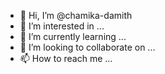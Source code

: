 - 👋 Hi, I’m @chamika-damith
- 👀 I’m interested in ...
- 🌱 I’m currently learning ...
- 💞️ I’m looking to collaborate on ...
- 📫 How to reach me ...

<!---
chamika-damith/chamika-damith is a ✨ special ✨ repository because its `README.md` (this file) appears on your GitHub profile.
You can click the Preview link to take a look at your changes.
--->
